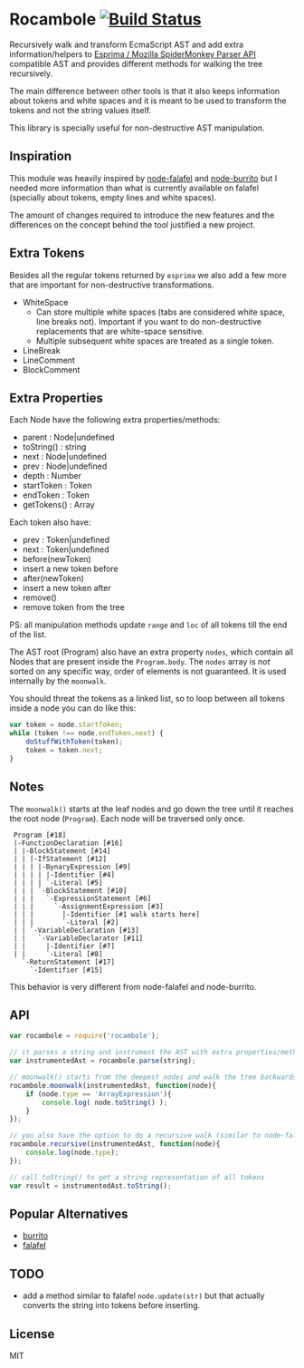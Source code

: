# Rocambole [![Build Status](https://secure.travis-ci.org/millermedeiros/rocambole.png?branch=master)](https://travis-ci.org/millermedeiros/rocambole)


Recursively walk and transform EcmaScript AST and add extra information/helpers
to [Esprima / Mozilla SpiderMonkey Parser
API](http://esprima.org/doc/index.html#ast) compatible AST and provides
different methods for walking the tree recursively.

The main difference between other tools is that it also keeps information about
tokens and white spaces and it is meant to be used to transform the tokens and
not the string values itself.

This library is specially useful for non-destructive AST manipulation.


## Inspiration

This module was heavily inspired by
[node-falafel](https://github.com/substack/node-falafel) and
[node-burrito](https://github.com/substack/node-burrito) but I needed more
information than what is currently available on falafel (specially about
tokens, empty lines and white spaces).

The amount of changes required to introduce the new features and the
differences on the concept behind the tool justified a new project.



## Extra Tokens

Besides all the regular tokens returned by `esprima` we also add a few more
that are important for non-destructive transformations.

 * WhiteSpace
   - Can store multiple white spaces (tabs are considered white space, line
     breaks not). Important if you want to do non-destructive replacements that
     are white-space sensitive.
   - Multiple subsequent white spaces are treated as a single token.
 * LineBreak
 * LineComment
 * BlockComment



## Extra Properties

Each Node have the following extra properties/methods:

  - parent : Node|undefined
  - toString() : string
  - next : Node|undefined
  - prev : Node|undefined
  - depth : Number
  - startToken : Token
  - endToken : Token
  - getTokens() : Array<Token>

Each token also have:

 - prev : Token|undefined
 - next : Token|undefined
 - before(newToken)
  - insert a new token before
 - after(newToken)
  - insert a new token after
 - remove()
  - remove token from the tree

PS: all manipulation methods update `range` and `loc` of all tokens till the
end of the list.

The AST root (Program) also have an extra property `nodes`, which contain all
Nodes that are present inside the `Program.body`. The `nodes` array is *not*
sorted on any specific way, order of elements is not guaranteed. It is used
internally by the `moonwalk`.

You should threat the tokens as a linked list, so to loop between all tokens
inside a node you can do like this:

```js
var token = node.startToken;
while (token !== node.endToken.next) {
    doStuffWithToken(token);
    token = token.next;
}
```



## Notes

The `moonwalk()` starts at the leaf nodes and go down the tree until it reaches
the root node (`Program`). Each node will be traversed only once.

```
 Program [#18]
 |-FunctionDeclaration [#16]
 | |-BlockStatement [#14]
 | | |-IfStatement [#12]
 | | | |-BynaryExpression [#9]
 | | | | |-Identifier [#4]
 | | | | `-Literal [#5]
 | | | `-BlockStatement [#10]
 | | |   `-ExpressionStatement [#6]
 | | |     `-AssignmentExpression [#3]
 | | |       |-Identifier [#1 walk starts here]
 | | |       `-Literal [#2]
 | | `-VariableDeclaration [#13]
 | |   `-VariableDeclarator [#11]
 | |     |-Identifier [#7]
 | |     `-Literal [#8]
   `-ReturnStatement [#17]
     `-Identifier [#15]
```

This behavior is very different from node-falafel and node-burrito.



## API

```js
var rocambole = require('rocambole');

// it parses a string and instrument the AST with extra properties/methods
var instrumentedAst = rocambole.parse(string);

// moonwalk() starts from the deepest nodes and walk the tree backwards
rocambole.moonwalk(instrumentedAst, function(node){
    if (node.type == 'ArrayExpression'){
        console.log( node.toString() );
    }
});

// you also have the option to do a recursive walk (similar to node-falafel)
rocambole.recursive(instrumentedAst, function(node){
    console.log(node.type);
});

// call toString() to get a string representation of all tokens
var result = instrumentedAst.toString();
```



## Popular Alternatives

 - [burrito](https://github.com/substack/node-burrito)
 - [falafel](https://github.com/substack/node-falafel)




## TODO

 - add a method similar to falafel `node.update(str)` but that actually
   converts the string into tokens before inserting.



## License

MIT


